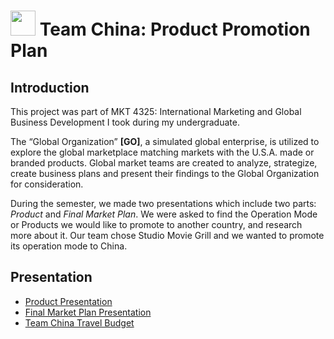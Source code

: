 # <img width="40" src="https://oefv17-assets-dev.s3.amazonaws.com/presenter_assets/images/000/001/412/original/http___ohioeventfinder.com_organization_image_file_9111_SMG.jpg?1494416609"> Team China: Product Promotion Plan

## Introduction

This project was part of MKT 4325: International Marketing and Global Business Development I took during my undergraduate.

The “Global Organization” **[GO]**, a simulated global enterprise, is utilized to explore the global marketplace matching markets with the U.S.A. made or branded products. Global market teams are created to analyze, strategize, create business plans and present their findings to the Global Organization for consideration.

During the semester, we made two presentations which include two parts: *Product* and *Final Market Plan*. We were asked to find the Operation Mode or Products we would like to promote to another country, and research more about it. Our team chose Studio Movie Grill and we wanted to promote its operation mode to China.

## Presentation
* [Product Presentation](https://docs.google.com/presentation/d/1_IrUWh5czYrJo5Yw2dMxqiSxi5ziZfphZdFlYKIFYFs/edit)
* [Final Market Plan Presentation](https://docs.google.com/presentation/d/1O--fM_8io9NN2XTYNgT-m3Sd8zJ5wHWm8A2kCCjzoyw/edit)
* [Team China Travel Budget](https://docs.google.com/spreadsheets/d/1Z6diH1ZYvGPb6Z3mkQwViPE5rh8_9-oqxk4Xd0_x4Ag/edit#gid=1923073584)
